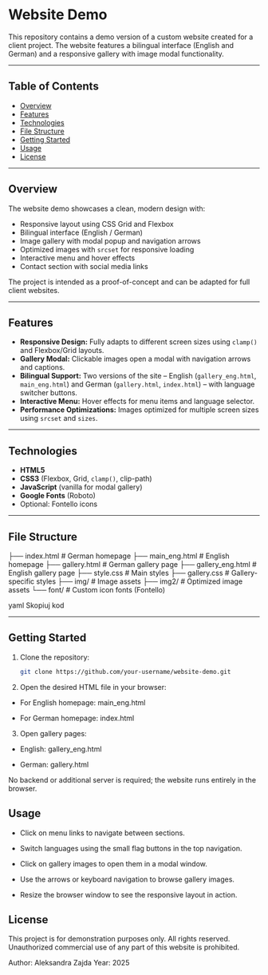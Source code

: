 # Website Demo

This repository contains a demo version of a custom website created for a client project. The website features a bilingual interface (English and German) and a responsive gallery with image modal functionality.

---

## Table of Contents
- [Overview](#overview)
- [Features](#features)
- [Technologies](#technologies)
- [File Structure](#file-structure)
- [Getting Started](#getting-started)
- [Usage](#usage)
- [License](#license)

---

## Overview

The website demo showcases a clean, modern design with:

- Responsive layout using CSS Grid and Flexbox
- Bilingual interface (English / German)
- Image gallery with modal popup and navigation arrows
- Optimized images with `srcset` for responsive loading
- Interactive menu and hover effects
- Contact section with social media links

The project is intended as a proof-of-concept and can be adapted for full client websites.

---

## Features

- **Responsive Design:** Fully adapts to different screen sizes using `clamp()` and Flexbox/Grid layouts.
- **Gallery Modal:** Clickable images open a modal with navigation arrows and captions.
- **Bilingual Support:** Two versions of the site – English (`gallery_eng.html`, `main_eng.html`) and German (`gallery.html`, `index.html`) – with language switcher buttons.
- **Interactive Menu:** Hover effects for menu items and language selector.
- **Performance Optimizations:** Images optimized for multiple screen sizes using `srcset` and `sizes`.

---

## Technologies

- **HTML5**
- **CSS3** (Flexbox, Grid, `clamp()`, clip-path)
- **JavaScript** (vanilla for modal gallery)
- **Google Fonts** (Roboto)
- Optional: Fontello icons

---

## File Structure

├── index.html # German homepage
├── main_eng.html # English homepage
├── gallery.html # German gallery page
├── gallery_eng.html # English gallery page
├── style.css # Main styles
├── gallery.css # Gallery-specific styles
├── img/ # Image assets
├── img2/ # Optimized image assets
└── font/ # Custom icon fonts (Fontello)

yaml
Skopiuj kod

---

## Getting Started

1. Clone the repository:
   ```bash
   git clone https://github.com/your-username/website-demo.git
2. Open the desired HTML file in your browser:

- For English homepage: main_eng.html

- For German homepage: index.html

3. Open gallery pages:

- English: gallery_eng.html

- German: gallery.html

No backend or additional server is required; the website runs entirely in the browser.

 ## Usage
- Click on menu links to navigate between sections.

- Switch languages using the small flag buttons in the top navigation.

- Click on gallery images to open them in a modal window.

- Use the arrows or keyboard navigation to browse gallery images.

- Resize the browser window to see the responsive layout in action.

 ## License
This project is for demonstration purposes only. All rights reserved. Unauthorized commercial use of any part of this website is prohibited.

Author: Aleksandra Zajda
Year: 2025
